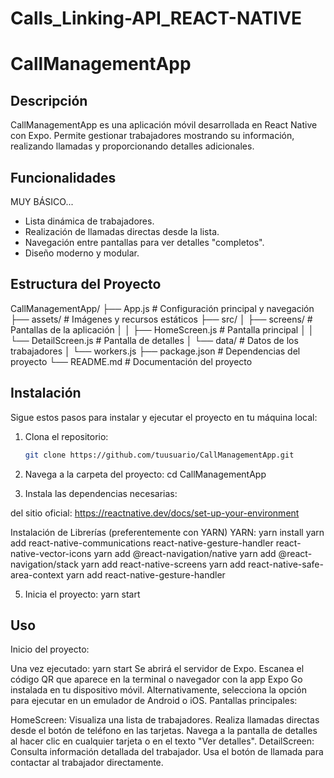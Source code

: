 # Calls_Linking-API_REACT-NATIVE
# CallManagementApp

## Descripción

CallManagementApp es una aplicación móvil desarrollada en React Native con Expo. Permite gestionar trabajadores mostrando su información, realizando llamadas y proporcionando detalles adicionales.

## Funcionalidades
MUY BÁSICO...
- Lista dinámica de trabajadores.
- Realización de llamadas directas desde la lista.
- Navegación entre pantallas para ver detalles "completos".
- Diseño moderno y modular.

## Estructura del Proyecto
CallManagementApp/ ├── App.js # Configuración principal y navegación ├── assets/ # Imágenes y recursos estáticos ├── src/ │ ├── screens/ # Pantallas de la aplicación │ │ ├── HomeScreen.js # Pantalla principal │ │ └── DetailScreen.js # Pantalla de detalles │ └── data/ # Datos de los trabajadores │ └── workers.js ├── package.json # Dependencias del proyecto └── README.md # Documentación del proyecto


## Instalación

Sigue estos pasos para instalar y ejecutar el proyecto en tu máquina local:

1. Clona el repositorio:
   ```bash
   git clone https://github.com/tuusuario/CallManagementApp.git
   
2. Navega a la carpeta del proyecto:
cd CallManagementApp

3. Instala las dependencias necesarias:

del sitio oficial: https://reactnative.dev/docs/set-up-your-environment 

Instalación de Librerías (preferentemente con YARN)
YARN:
yarn install
yarn add react-native-communications react-native-gesture-handler react-native-vector-icons
	yarn add @react-navigation/native
	yarn add @react-navigation/stack
	yarn add react-native-screens
	yarn add react-native-safe-area-context
	yarn add react-native-gesture-handler


5. Inicia el proyecto:
yarn start

## Uso
Inicio del proyecto:

Una vez ejecutado:
yarn start
Se abrirá el servidor de Expo.
Escanea el código QR que aparece en la terminal o navegador con la app Expo Go instalada en tu dispositivo móvil.
Alternativamente, selecciona la opción para ejecutar en un emulador de Android o iOS.
Pantallas principales:

HomeScreen:
Visualiza una lista de trabajadores.
Realiza llamadas directas desde el botón de teléfono en las tarjetas.
Navega a la pantalla de detalles al hacer clic en cualquier tarjeta o en el texto "Ver detalles".
DetailScreen:
Consulta información detallada del trabajador.
Usa el botón de llamada para contactar al trabajador directamente.
